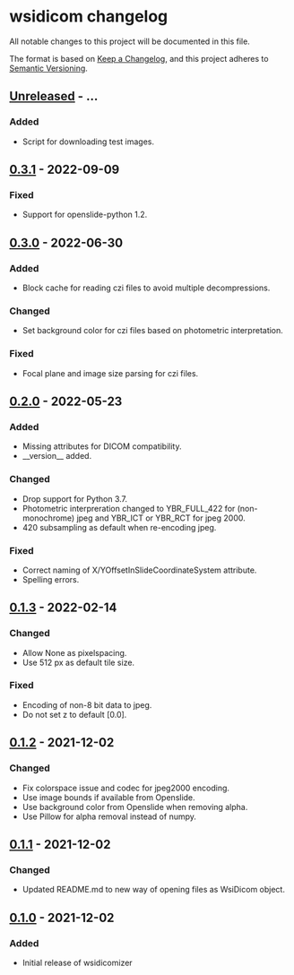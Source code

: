 # wsidicom changelog

All notable changes to this project will be documented in this file.

The format is based on [Keep a Changelog](https://keepachangelog.com/en/1.0.0/),
and this project adheres to [Semantic Versioning](https://semver.org/spec/v2.0.0.html).

## [Unreleased] - ...
### Added
- Script for downloading test images.

## [0.3.1] - 2022-09-09
### Fixed
- Support for openslide-python 1.2.

## [0.3.0] - 2022-06-30
### Added
- Block cache for reading czi files to avoid multiple decompressions.

### Changed
- Set background color for czi files based on photometric interpretation.

### Fixed
- Focal plane and image size parsing for czi files.

## [0.2.0] - 2022-05-23
### Added
- Missing attributes for DICOM compatibility.
- \_\_version__ added.

### Changed
- Drop support for Python 3.7.
- Photometric interpreration changed to YBR_FULL_422 for (non-monochrome) jpeg and YBR_ICT or YBR_RCT for jpeg 2000.
- 420 subsampling as default when re-encoding jpeg.

### Fixed
- Correct naming of X/YOffsetInSlideCoordinateSystem attribute.
- Spelling errors.

## [0.1.3] - 2022-02-14
### Changed
- Allow None as pixelspacing.
- Use 512 px as default tile size.

### Fixed
- Encoding of non-8 bit data to jpeg.
- Do not set z to default [0.0].

## [0.1.2] - 2021-12-02
### Changed
- Fix colorspace issue and codec for jpeg2000 encoding.
- Use image bounds if available from Openslide.
- Use background color from Openslide when removing alpha.
- Use Pillow for alpha removal instead of numpy.

## [0.1.1] - 2021-12-02
### Changed
- Updated README.md to new way of opening files as WsiDicom object.


## [0.1.0] - 2021-12-02
### Added
- Initial release of wsidicomizer


[Unreleased]: https://github.com/imi-bigpicture/wsidicomizer/compare/0.3.1..HEAD
[0.3.1]: https://github.com/imi-bigpicture/wsidicomizer/compare/0.3.0..0.4.1
[0.3.0]: https://github.com/imi-bigpicture/wsidicomizer/compare/0.2.0..0.3.0
[0.2.0]: https://github.com/imi-bigpicture/wsidicomizer/compare/0.1.3..0.2.0
[0.1.3]: https://github.com/imi-bigpicture/wsidicomizer/compare/0.1.2..0.1.3
[0.1.2]: https://github.com/imi-bigpicture/wsidicomizer/compare/0.1.1..0.1.2
[0.1.1]: https://github.com/imi-bigpicture/wsidicomizer/compare/0.1.0..0.1.1
[0.1.0]: https://github.com/imi-bigpicture/wsidicomizer/tree/v0.1.0
